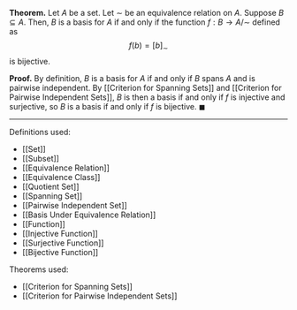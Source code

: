 **Theorem.** Let $A$ be a set. Let $\sim$ be an equivalence relation on $A$. Suppose $B\subseteq A$. Then, $B$ is a basis for $A$ if and only if the function $f:B\to A/{\sim}$ defined as $$f(b)=[b]_{\sim}$$is bijective.

**Proof.** By definition, $B$ is a basis for $A$ if and only if $B$ spans $A$ and is pairwise independent. By [[Criterion for Spanning Sets]] and [[Criterion for Pairwise Independent Sets]], $B$ is then a basis if and only if $f$ is injective and surjective, so $B$ is a basis if and only if $f$ is bijective. $\blacksquare$
***
Definitions used:
- [[Set]]
- [[Subset]]
- [[Equivalence Relation]]
- [[Equivalence Class]]
- [[Quotient Set]]
- [[Spanning Set]]
- [[Pairwise Independent Set]]
- [[Basis Under Equivalence Relation]]
- [[Function]]
- [[Injective Function]]
- [[Surjective Function]]
- [[Bijective Function]]

Theorems used:
- [[Criterion for Spanning Sets]]
- [[Criterion for Pairwise Independent Sets]]